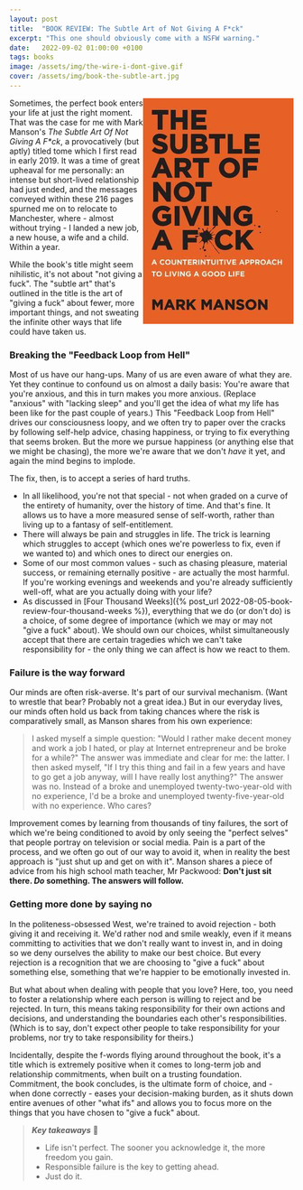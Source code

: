 ```yaml
---
layout: post
title:  "BOOK REVIEW: The Subtle Art of Not Giving A F*ck"
excerpt: "This one should obviously come with a NSFW warning."
date:   2022-09-02 01:00:00 +0100
tags: books
image: /assets/img/the-wire-i-dont-give.gif
cover: /assets/img/book-the-subtle-art.jpg
---
```


<img src="/assets/img/book-the-subtle-art.jpg" align="right">Sometimes, the perfect book enters your life at just the right moment. That was the case for me with Mark Manson's _The Subtle Art Of Not Giving A F*ck_, a provocatively (but aptly) titled tome which I first read in early 2019. It was a time of great upheaval for me personally: an intense but short-lived relationship had just ended, and the messages conveyed within these 216 pages spurned me on to relocate to Manchester, where - almost without trying - I landed a new job, a new house, a wife and a child. Within a year.

While the book's title might seem nihilistic, it's not about "not giving a fuck". The "subtle art" that's outlined in the title is the art of "giving a fuck" about fewer, more important things, and not sweating the infinite other ways that life could have taken us.

### Breaking the "Feedback Loop from Hell"

Most of us have our hang-ups. Many of us are even aware of what they are. Yet they continue to confound us on almost a daily basis: You're aware that you're anxious, and this in turn makes you more anxious. (Replace "anxious" with "lacking sleep" and you'll get the idea of what my life has been like for the past couple of years.) This "Feedback Loop from Hell" drives our consciousness loopy, and we often try to paper over the cracks by following self-help advice, chasing happiness, or trying to fix everything that seems broken. But the more we pursue happiness (or anything else that we might be chasing), the more we're aware that we don't _have_ it yet, and again the mind begins to implode.

The fix, then, is to accept a series of hard truths. 

* In all likelihood, you're not that special - not when graded on a curve of the entirety of humanity, over the history of time. And that's fine. It allows us to have a more measured sense of self-worth, rather than living up to a fantasy of self-entitlement.
* There will always be pain and struggles in life. The trick is learning which struggles to accept (which ones we're powerless to fix, even if we wanted to) and which ones to direct our energies on.
* Some of our most common values - such as chasing pleasure, material success, or remaining eternally positive - are actually the most harmful. If you're working evenings and weekends and you're already sufficiently well-off, what are you actually doing with your life?
* As discussed in [Four Thousand Weeks]({% post_url 2022-08-05-book-review-four-thousand-weeks %}), everything that we do (or don't do) is a choice, of some degree of importance (which we may or may not "give a fuck" about). We should own our choices, whilst simultaneously accept that there are certain tragedies which we can't take responsibility for - the only thing we can affect is how we react to them.

### Failure is the way forward

Our minds are often risk-averse. It's part of our survival mechanism. (Want to wrestle that bear? Probably not a great idea.) But in our everyday lives, our minds often hold us back from taking chances where the risk is comparatively small, as Manson shares from his own experience:

> I asked myself a simple question: "Would I rather make decent money and work a job I hated, or play at Internet entrepreneur and be broke for a while?" The answer was immediate and clear for me: the latter. I then asked myself, "If I try this thing and fail in a few years and have to go get a job anyway, will I have really lost anything?" The answer was no. Instead of a broke and unemployed twenty-two-year-old with no experience, I'd be a broke and unemployed twenty-five-year-old with no experience. Who cares?

Improvement comes by learning from thousands of tiny failures, the sort of which we're being conditioned to avoid by only seeing the "perfect selves" that people portray on television or social media. Pain is a part of the process, and we often go out of our way to avoid it, when in reality the best approach is "just shut up and get on with it". Manson shares a piece of advice from his high school math teacher, Mr Packwood: **Don't just sit there. _Do_ something. The answers will follow.**

### Getting more done by saying no

In the politeness-obsessed West, we're trained to avoid rejection - both giving it and receiving it. We'd rather nod and smile weakly, even if it means committing to activities that we don't really want to invest in, and in doing so we deny ourselves the ability to make our best choice. But every rejection is a recognition that we are choosing to "give a fuck" about something else, something that we're happier to be emotionally invested in.

But what about when dealing with people that you love? Here, too, you need to foster a relationship where each person is willing to reject and be rejected. In turn, this means taking responsibility for their own actions and decisions, and understanding the boundaries each other's responsibilities. (Which is to say, don't expect other people to take responsibility for your problems, nor try to take responsibility for theirs.)

Incidentally, despite the f-words flying around throughout the book, it's a title which is extremely positive when it comes to long-term job and relationship commitments, when built on a trusting foundation. Commitment, the book concludes, is the ultimate form of choice, and - when done correctly - eases your decision-making burden, as it shuts down entire avenues of other "what ifs" and allows you to focus more on the things that you have chosen to "give a fuck" about.

> **_Key takeaways_** 📝  
> * Life isn't perfect. The sooner you acknowledge it, the more freedom you gain.
> * Responsible failure is the key to getting ahead.
> * Just do it.